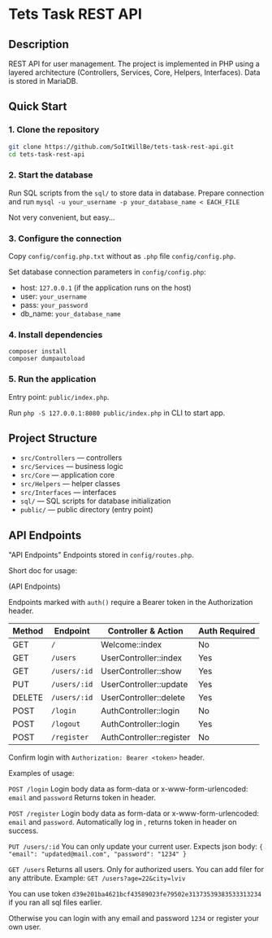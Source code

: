 # Tets Task REST API

## Description
REST API for user management. The project is implemented in PHP using a layered architecture (Controllers, Services, Core, Helpers, Interfaces). Data is stored in MariaDB.

## Quick Start

### 1. Clone the repository
```bash
git clone https://github.com/SoItWillBe/tets-task-rest-api.git
cd tets-task-rest-api
```

### 2. Start the database
Run SQL scripts from the `sql/` to store data in database.
Prepare connection and run 
`mysql -u your_username -p your_database_name < EACH_FILE`

Not very convenient, but easy...

### 3. Configure the connection
Copy `config/config.php.txt` without as `.php` file `config/config.php`.

Set database connection parameters in `config/config.php`:
- host: `127.0.0.1` (if the application runs on the host)
- user: `your_username`
- pass: `your_password`
- db_name: `your_database_name`

### 4. Install dependencies
```
composer install
composer dumpautoload
```

### 5. Run the application
Entry point: `public/index.php`.

Run `php -S 127.0.0.1:8080 public/index.php` in CLI to start app.

## Project Structure
- `src/Controllers` — controllers
- `src/Services` — business logic
- `src/Core` — application core
- `src/Helpers` — helper classes
- `src/Interfaces` — interfaces
- `sql/` — SQL scripts for database initialization
- `public/` — public directory (entry point)

## API Endpoints
"API Endpoints"
Endpoints stored in `config/routes.php`.

Short doc for usage:

(API Endpoints)

Endpoints marked with `auth()` require a Bearer token in the Authorization header.

| Method | Endpoint     | Controller & Action         | Auth Required |
|--------|--------------|----------------------------|--------------|
| GET    | `/`          | Welcome::index             | No           |
| GET    | `/users`     | UserController::index      | Yes          |
| GET    | `/users/:id` | UserController::show       | Yes          |
| PUT    | `/users/:id` | UserController::update     | Yes          |
| DELETE | `/users/:id` | UserController::delete     | Yes          |
| POST   | `/login`     | AuthController::login      | No           |
| POST   | `/logout`    | AuthController::login      | Yes          |
| POST   | `/register`  | AuthController::register   | No           |

Confirm login with `Authorization: Bearer <token>` header.

Examples of usage:

`POST /login`
Login body data as form-data or x-www-form-urlencoded:
`email` and `password`
Returns token in header.

`POST /register`
Login body data as form-data or x-www-form-urlencoded:
`email` and `password`.
Automatically log in , returns token in header on success.

`PUT /users/:id`
You can only update your current user.
Expects json body:
`
{
    "email": "updated@mail.com",
    "password": "1234"
}
`

`GET /users`
Returns all users. Only for authorized users.
You can add filer for any attribute. Example:
`GET /users?age=22&city=lviv`



You can use token `d39e201ba4621bcf43589023fe79502e31373539383533313234` if you ran all sql files earlier.

Otherwise you can login with any email and password `1234` or register your own user.